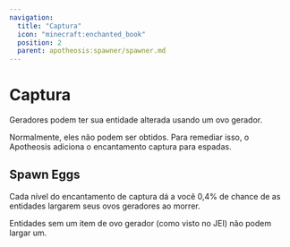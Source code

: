 ```yaml
---
navigation:
  title: "Captura"
  icon: "minecraft:enchanted_book"
  position: 2
  parent: apotheosis:spawner/spawner.md
---
```


# Captura

Geradores podem ter sua entidade alterada usando um <Color id="blue">ovo gerador</Color>.

Normalmente, eles não podem ser obtidos. Para remediar isso, o Apotheosis adiciona o encantamento <Color id="blue">captura</Color> para espadas.

## Spawn Eggs

<ItemImage id="minecraft:cow_spawn_egg" />

Cada nível do encantamento de <Color id="blue">captura</Color> dá a você 0,4% de chance de as entidades largarem seus ovos geradores ao morrer.

Entidades sem um item de ovo gerador (como visto no JEI) não podem largar um.

